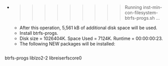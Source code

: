 * >>>>>>>>> Running inst-min-con-filesystem-btrfs-progs.sh ...
  * After this operation, 5,561 kB of additional disk space will be used.
  * Install btrfs-progs.
  * Disk size = 1026404K. Space Used = 7124K. Runtime = 00:00:00:23.
  * The following NEW packages will be installed:
  ```bash
btrfs-progs liblzo2-2 libreiserfscore0
  ```
